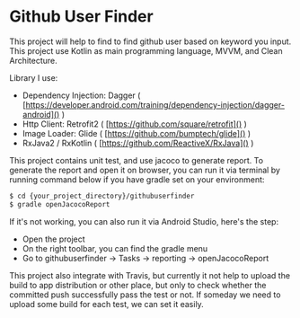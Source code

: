 # Github User Finder

This project will help to find to find github user based on keyword you input.
This project use Kotlin as main programming language, MVVM, and Clean Architecture.

Library I use:
- Dependency Injection: Dagger ( [https://developer.android.com/training/dependency-injection/dagger-android]() )
- Http Client: Retrofit2 ( [https://github.com/square/retrofit]() )
- Image Loader: Glide ( [https://github.com/bumptech/glide]() )
- RxJava2 / RxKotlin ( [https://github.com/ReactiveX/RxJava]() )


This project contains unit test, and use jacoco to generate report.
To generate the report and open it on browser, you can run it via terminal by running command below if you have gradle set on your environment:
```sh
$ cd {your_project_directory}/githubuserfinder
$ gradle openJacocoReport
```
If it's not working, you can also run it via Android Studio, here's the step:
- Open the project
- On the right toolbar, you can find the gradle menu
- Go to githubuserfinder -> Tasks -> reporting -> openJacocoReport

This project also integrate with Travis, but currently it not help to upload the build to app distribution or other place, but only to check whether the committed push successfully pass the test or not. If someday we need to upload some build for each test, we can set it easily.


